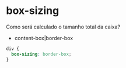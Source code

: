 # box-sizing

Como será calculado o tamanho total da caixa?

- content-box|border-box

```css
div {
  box-sizing: border-box;
}
```